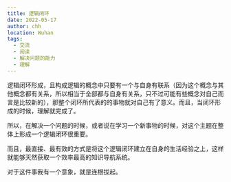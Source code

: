 ```yaml
---
title: 逻辑闭环
date: 2022-05-17
author: chh
location: Wuhan
tags:
  - 交流
  - 阅读
  - 解决问题的能力
  - 理解
---
```


逻辑闭环形成，且构成逻辑的概念中只要有一个与自身有联系（因为这个概念与其他概念都有关系，所以相当于全部都与自身有关系，只不过可能有些概念对自己而言是比较新的），那整个闭环所代表的的事物就对自己有了意义。而且，当闭环形成的时候，理解就完成了。

所以，在解决一个问题的时候，或者说在学习一个新事物的时候，对这个主题在整体上形成一个逻辑闭环很重要。

而且，最直接、最有效的方式是将这个逻辑闭环建立在自身的生活经验之上，这样就能够天然获取一个效率最高的知识导航系统。

对于这件事我有一个意象，就是连根拔起。
